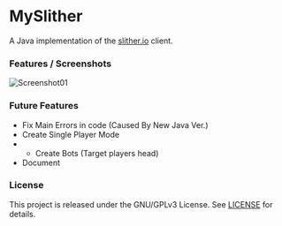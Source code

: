 # MySlither
A Java implementation of the [slither.io](https://slither.io) client.

### Features / Screenshots
![Screenshot01](https://cloud.githubusercontent.com/assets/11258252/15582289/741d9dbe-2370-11e6-82a8-2dc135f823b6.png)

### Future Features
- Fix Main Errors in code (Caused By New Java Ver.)
- Create Single Player Mode
- - Create Bots (Target players head)
- Document 

### License
This project is released under the GNU/GPLv3 License. See [LICENSE](LICENSE) for details.
